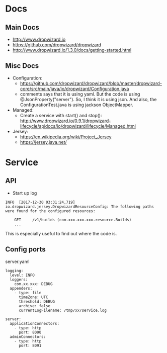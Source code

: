 # Docs

## Main Docs
* http://www.dropwizard.io
* https://github.com/dropwizard/dropwizard
* http://www.dropwizard.io/1.3.0/docs/getting-started.html

## Misc Docs
* Configuration:
  * https://github.com/dropwizard/dropwizard/blob/master/dropwizard-core/src/main/java/io/dropwizard/Configuration.java
  * comments says that it is using yaml. But the code is using  @JsonProperty("server"). So, I think it is using json. And also, the ConfigurationTest.java is using jackson ObjectMapper.
* Managed:
  * Create a service with start() and stop(): http://www.dropwizard.io/0.9.1/dropwizard-lifecycle/apidocs/io/dropwizard/lifecycle/Managed.html
* Jersey:
  * https://en.wikipedia.org/wiki/Project_Jersey
  * https://jersey.java.net/


# Service
## API
* Start up log
```
INFO  [2017-12-30 03:31:24,719] io.dropwizard.jersey.DropwizardResourceConfig: The following paths were found for the configured resources:

    GET     /v1/builds (com.xxx.xxx.xxx.resource.Builds)
    ...
```
This is especially useful to find out where the code is.

## Config ports
server.yaml
```
logging:
  level: INFO
  loggers:
    com.xx.xxx: DEBUG
  appenders:
    - type: file
      timeZone: UTC
      threshold: DEBUG
      archive: false
      currentLogFilename: /tmp/xx/service.log

server:
  applicationConnectors:
    - type: http
      port: 8090
  adminConnectors:
    - type: http
      port: 8091
```
